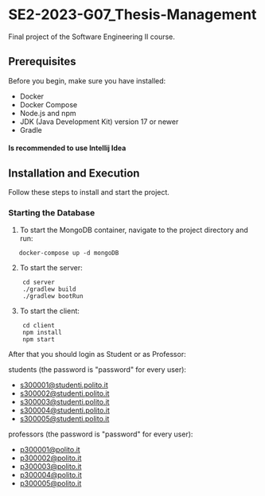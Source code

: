 # SE2-2023-G07_Thesis-Management
Final project of the Software Engineering II course.

## Prerequisites

Before you begin, make sure you have installed:

- Docker
- Docker Compose
- Node.js and npm
- JDK (Java Development Kit) version 17 or newer
- Gradle

#### Is recommended to use Intellij Idea
## Installation and Execution

Follow these steps to install and start the project.

### Starting the Database

1. To start the MongoDB container, navigate to the project directory and run:
```
   docker-compose up -d mongoDB
```
2. To start the server:
``` 
    cd server
    ./gradlew build
    ./gradlew bootRun
```
3. To start the client:
```
    cd client
    npm install
    npm start
```

After that you should login as Student or as Professor:

students (the password is "password" for every user):
- s300001@studenti.polito.it
- s300002@studenti.polito.it
- s300003@studenti.polito.it
- s300004@studenti.polito.it
- s300005@studenti.polito.it

professors (the password is "password" for every user):
- p300001@polito.it
- p300002@polito.it
- p300003@polito.it
- p300004@polito.it
- p300005@polito.it
